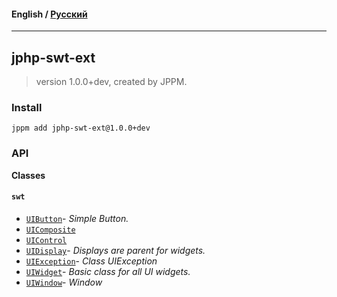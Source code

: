 #### **English** / [Русский](README.ru.md)

---

## jphp-swt-ext
> version 1.0.0+dev, created by JPPM.


### Install
```
jppm add jphp-swt-ext@1.0.0+dev
```

### API
**Classes**

#### `swt`

- [`UIButton`](https://github.com/jphp-compiler/jphp-swt-ext/blob/master/api-docs/classes/swt/UIButton.md)- _Simple Button._
- [`UIComposite`](https://github.com/jphp-compiler/jphp-swt-ext/blob/master/api-docs/classes/swt/UIComposite.md)
- [`UIControl`](https://github.com/jphp-compiler/jphp-swt-ext/blob/master/api-docs/classes/swt/UIControl.md)
- [`UIDisplay`](https://github.com/jphp-compiler/jphp-swt-ext/blob/master/api-docs/classes/swt/UIDisplay.md)- _Displays are parent for widgets._
- [`UIException`](https://github.com/jphp-compiler/jphp-swt-ext/blob/master/api-docs/classes/swt/UIException.md)- _Class UIException_
- [`UIWidget`](https://github.com/jphp-compiler/jphp-swt-ext/blob/master/api-docs/classes/swt/UIWidget.md)- _Basic class for all UI widgets._
- [`UIWindow`](https://github.com/jphp-compiler/jphp-swt-ext/blob/master/api-docs/classes/swt/UIWindow.md)- _Window_